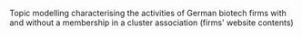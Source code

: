 
Topic modelling characterising the activities of German biotech firms with and without a membership in a cluster association (firms' website contents)

